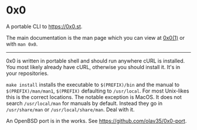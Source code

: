 # 0x0
A portable CLI to https://0x0.st.

The main documentation is the man page which you can view at [0x0(1)](https://github.com/olav35/0x0/raw/master/doc/0x0.1.pdf) or with `man 0x0`.

---

0x0 is written in portable shell and should run anywhere cURL is installed. You most likely already have cURL, otherwise you should install it. It's in your repositories.

`make install` installs the executable to `$(PREFIX)/bin` and the manual to `$(PREFIX)/man/man1`, `$(PREFIX)` defaulting to `/usr/local`. For most Unix-likes this is the correct locations. The notable exception is MacOS. It does not search `/usr/local/man` for manuals by default. Instead they go in `/usr/share/man` or `/usr/local/share/man`. Deal with it.

An OpenBSD port is in the works. See https://github.com/olav35/0x0-port.
